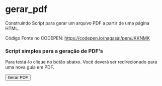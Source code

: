 # gerar_pdf
Construindo Script para gerar um arquivo PDF a partir de uma página HTML.


Código Fonte no CODEPEN: https://codepen.io/nagasai/pen/JKKNMK



<div id="content">
    <h3>Script simples para a geração de PDF's</h3>
    <p>Para testá-lo clique no botão abaixo. Você deverá ser redirecionado para uma nova guia em PDF.</p>
</div>
<div id="editor"></div>
<button id="cmd">Gerar PDF</button>
<!--Add External Libraries - JQuery and jspdf 
check out url - https://scotch.io/@nagasaiaytha/generate-pdf-from-html-using-jquery-and-jspdf
-->
<script src="https://code.jquery.com/jquery-1.12.3.min.js"></script>
<script src="https://cdnjs.cloudflare.com/ajax/libs/jspdf/0.9.0rc1/jspdf.min.js"></script>

